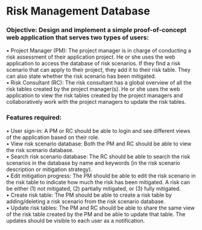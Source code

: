 # Risk Management Database
### Objective: Design and implement a simple proof-of-concept web application that serves two types of users:<br>
•	Project Manager (PM): The project manager is in charge of conducting a risk assessment of their application project. He or she uses the web application to access the database of risk scenarios. If they find a risk scenario that can apply to their project, they add it to their risk table. They can also state whether the risk scenario has been mitigated.<br>
•	Risk Consultant (RC): The risk consultant has a global overview of all the risk tables created by the project manager(s). He or she uses the web application to view the risk tables created by the project managers and collaboratively work with the project managers to update the risk tables.<br>


### Features required:<br>
•	User sign-in: A PM or RC should be able to login and see different views of the application based on their role.<br>
•	View risk scenario database: Both the PM and RC should be able to view the risk scenario database.<br>
•	Search risk scenario database: The RC should be able to search the risk scenarios in the database by name and keywords (in the risk scenario description or mitigation strategy).<br>
•	Edit mitigation progress: The PM should be able to edit the risk scenario in the risk table to indicate how much the risk has been mitigated. A risk can be either (1) not mitigated, (2) partially mitigated, or (3) fully mitigated.<br>
•	Create risk table: The PM should be able to create a risk table by adding/deleting a risk scenario from the risk scenario database.<br>
•	Update risk tables: The PM and RC should be able to share the same view of the risk table created by the PM and be able to update that table. The updates should be visible to each user as a notification.<br>

